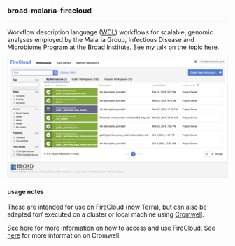 ### broad-malaria-firecloud 
------- 

Workflow description language ([WDL](https://software.broadinstitute.org/wdl/)) workflows for scalable, genomic analyses employed by the Malaria Group, Infectious Disease and Microbiome Program at the Broad Institute. See my talk on the topic [here](https://github.com/tmfarrell/broad_malaria_firecloud/blob/master/20181128-microbial_meeting_broad_malaria_firecloud-talk.pdf).

![demo](malaria-firecloud-demo.png)

#### usage notes 

These are intended for use on [FireCloud](https://portal.firecloud.org) (now Terra), but can also be adapted for/ executed on a cluster or local machine using [Cromwell](https://github.com/broadinstitute/cromwell).  

See [here](https://software.broadinstitute.org/firecloud/) for more information on how to access and use FireCloud. See [here](http://cromwell.readthedocs.io/en/develop/) for more information on Cromwell.


